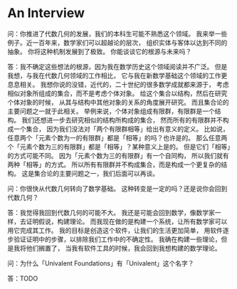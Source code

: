 # An Interview

问：你推进了代数几何的发展，我们的本科生可能不熟悉这个领域。
我来举一些例子。近一百年来，数学家们可以超越论的层次，
组织实体与客体以达到不同的抽象。
你将这种机制发展到了极致。
你能谈谈它的根源与未来吗？

答：我不确定这些想法的根源，因为我在数学历史这个领域阅读并不广泛。
但是我想，与我在代数几何领域的工作相比，
它与我在新数学基础这个领域的工作更息息相关。
我想你说的没错，近代的，二十世纪的很多数学成就都来源于，
考虑相似对象所组成的集合，而不是考虑个体对象。
给这个集合以结构，然后在研究个体对象的时候，
从其与结构中其他对象的关系的角度展开研究。
而且集合论的主要问题之一就于此相关。
举例来说，个体对象组成有限群，有限群是一个结构。
我们还想进一步去研究相似的结构所构成的集合，
然而所有的有限群并不构成一个集合，
因为我们没法对「两个有限群相等」给出有意义的定义。
比如说，任意两个「元素个数为一的有限群」都是「相等」的吗？也许是的。
那么任意两个「元素个数为三的有限群」都是「相等」？某种意义上是的。
但是它们「相等」的方式可能不同。
因为「元素个数为三的有限群」有一个自同构，
所以我们就有两种「相等」的方式。
所以所有有限群并不构成集合，而是构成一个更复杂的结构。
这是集合论的主要问题之一，我们后面可以再谈。

问：你很快从代数几何转向了数学基础。
这种转变是一定的吗？还是说你会回到代数几何？

答：我觉得我回到代数几何的可能不大。
我还是可能会回到数学，像数学家一样，去证明假说，构建理论。
而我现在做的是构建一个系统，让所有数学家可以用它完成其工作。
我的目标是创造这个软件，让我们的生活更加简单，
用软件逐步验证证明中的步骤，以排除我们工作中的不确定性。
我确在构建一些理论，但是我将他们搁置了，
当我有软件工具的时候，我会回到我想构建的数学理论。

问：为什么「Univalent Foundations」有「Univalent」这个名字？

答：TODO
